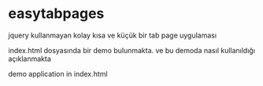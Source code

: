 # easytabpages
jquery kullanmayan kolay kısa ve küçük bir tab page uygulaması

index.html dosyasında bir demo bulunmakta. ve bu demoda nasıl kullanıldığı açıklanmakta

demo application in index.html
